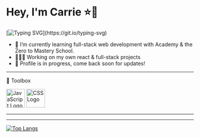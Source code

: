 
<h1>Hey, I'm Carrie ⭐🦄</h1>

[![Typing SVG](https://readme-typing-svg.herokuapp.com/?color=F7B23F&lines=Welcome+to+my+GitHub;Trainee+software+engingeer;Pleasure+to+meet+you;)](https://git.io/typing-svg)

- 🌱 I’m currently learning full-stack web development with Academy & the Zero to Mastery School. 
- 👩🏽‍💻 Working on my own react & full-stack projects
- 💬 Profile is in progress, come back soon for updates!

---

🧰 Toolbox

<img src="https://cdn.worldvectorlogo.com/logos/javascript.svg" alt="JavaScript Logo" width="50" height="50"/> <img src="https://cdn.worldvectorlogo.com/logos/css3.svg" alt="CSS Logo" width="50" height="50"/>


---

---

[![Top Langs](https://github-readme-stats.vercel.app/api/top-langs/?username=carrieannroh&layout=compact&hide=java&theme=dracula)](https://github.com/anuraghazra/github-readme-stats)




<!--
**carrieannroh/carrieannroh** is a ✨ _special_ ✨ repository because its `README.md` (this file) appears on your GitHub profile.

- 📚 Check out what I'm reading <a href="https://www.goodreads.com/user/show/14706902-carrie-roberts">here</a>
## &#x1f4c8; My GitHub Stats
[![Catalin's GitHub stats](https://github-readme-stats.vercel.app/api?username=carrieannroh&theme=radical)](https://github.com/anuraghazra/github-readme-stats)


Here are some ideas to get you started:

- 🔭 I’m currently working on ...
- 🌱 I’m currently learning ...
- 👯 I’m looking to collaborate on ...
- 🤔 I’m looking for help with ...
- 💬 Ask me about ...
- 📫 How to reach me: ...
- 😄 Pronouns: ...
- ⚡ Fun fact: ...
-->
